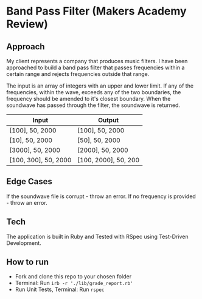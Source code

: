 # Band Pass Filter (Makers Academy Review)

## Approach

My client represents a company that produces music filters. I have been approached to build a band pass filter that passes frequencies within a certain range and rejects frequencies outside that range.

The input is an array of integers with an upper and lower limit. If any of the frequencies, within the wave, exceeds any of the two boundaries, the frequency should be amended to it's closest boundary. When the soundwave has passed through the filter, the soundwave is returned.

| Input                | Output               |
| -------------------- | -------------------- |
| [100], 50, 2000      | [100], 50, 2000      |
| [10], 50, 2000       | [50], 50, 2000       |
| [3000], 50, 2000     | [2000], 50, 2000     |
| [100, 300], 50, 2000 | [100, 2000], 50, 200 |

## Edge Cases

If the soundwave file is corrupt - throw an error.
If no frequency is provided - throw an error.

## Tech

The application is built in Ruby and Tested with RSpec using Test-Driven Development.

## How to run

- Fork and clone this repo to your chosen folder
- Terminal: Run `irb -r './lib/grade_report.rb'`
- Run Unit Tests, Terminal: Run `rspec`

